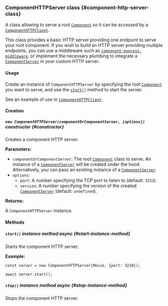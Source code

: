 ### ComponentHTTPServer <badge type="primary">class</badge> {#component-http-server-class}

A class allowing to serve a root [`Component`](https://layrjs.com/docs/v1/reference/component) so it can be accessed by a [`ComponentHTTPClient`](https://layrjs.com/docs/v1/reference/component-http-client).

This class provides a basic HTTP server providing one endpoint to serve your root component. If you wish to build an HTTP server providing multiple endpoints, you can use a middleware such as [`component-express-middleware`](https://layrjs.com/docs/v1/reference/component-express-middleware), or implement the necessary plumbing to integrate a [`ComponentServer`](https://layrjs.com/docs/v1/reference/component-server) in your custom HTTP server.

#### Usage

Create an instance of `ComponentHTTPServer` by specifying the root [`Component`](https://layrjs.com/docs/v1/reference/component) you want to serve, and use the [`start()`](https://layrjs.com/docs/v1/reference/component-http-server#start-instance-method) method to start the server.

See an example of use in [`ComponentHTTPClient`](https://layrjs.com/docs/v1/reference/component-http-client).

#### Creation

##### `new ComponentHTTPServer(componentOrComponentServer, [options])` <badge type="secondary">constructor</badge> {#constructor}

Creates a component HTTP server.

**Parameters:**

* `componentOrComponentServer`: The root [`Component`](https://layrjs.com/docs/v1/reference/component) class to serve. An instance of a [`ComponentServer`](https://layrjs.com/docs/v1/reference/component-server) will be created under the hood. Alternatively, you can pass an existing instance of a [`ComponentServer`](https://layrjs.com/docs/v1/reference/component-server).
* `options`:
  * `port`: A number specifying the TCP port to listen to (default: `3333`).
  * `version`: A number specifying the version of the created [`ComponentServer`](https://layrjs.com/docs/v1/reference/component-server) (default: `undefined`).

**Returns:**

A `ComponentHTTPServer` instance.

#### Methods

##### `start()` <badge type="secondary-outline">instance method</badge> <badge type="outline">async</badge> {#start-instance-method}

Starts the component HTTP server.

**Example:**

```
const server = new ComponentHTTPServer(Movie, {port: 3210});

await server.start();
```

##### `stop()` <badge type="secondary-outline">instance method</badge> <badge type="outline">async</badge> {#stop-instance-method}

Stops the component HTTP server.
